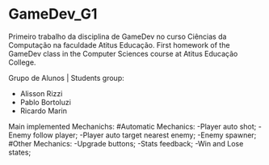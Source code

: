 # GameDev_G1
 Primeiro trabalho da disciplina de GameDev no curso Ciências da Computação na faculdade Atitus Educação.
 First homework of the GameDev class in the Computer Sciences course at Atitus Educação College.

Grupo de Alunos | Students group:
- Alisson Rizzi
- Pablo Bortoluzi
- Ricardo Marin

Main implemented Mechanichs:
#Automatic Mechanics:
  -Player auto shot;
  -Enemy follow player;
  -Player auto target nearest enemy;
  -Enemy spawner;
#Other Mechanics:
 -Upgrade buttons;
 -Stats feedback;
 -Win and Lose states;
